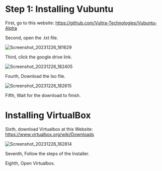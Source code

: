 # Step 1: Installing Vubuntu

First, go to this website: https://github.com/Vultra-Technologies/Vubuntu-Alpha

Second, open the .txt file.

![Screenshot_20231226_181629](https://github.com/Vultra-Technologies/Vubuntu-Alpha/assets/154476663/e31d288c-b85f-42e8-9110-c1515dd06f36)

Third, click the google drive link.



![Screenshot_20231226_182405](https://github.com/Vultra-Technologies/Vubuntu-Alpha/assets/154476663/33352a25-2072-409e-a363-70159c63177a)

Fourth, Download the Iso file.

![Screenshot_20231226_182615](https://github.com/Vultra-Technologies/Vubuntu-Alpha/assets/154476663/b5eb7c6f-b0b3-4fc5-a978-1390e9e8de1a)

Fifth, Wait for the download to finish.

# Installing VirtualBox

Sixth, download Virtualbox at this Website: https://www.virtualbox.org/wiki/Downloads

![Screenshot_20231226_182814](https://github.com/Vultra-Technologies/Vubuntu-Alpha/assets/154476663/af54c9fc-f2b5-4474-b523-a38833a2d792)

Seventh, Follow the steps of the Installer.

Eighth, Open Virtualbox.





